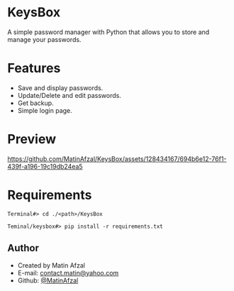 # KeysBox
A simple password manager with Python that allows you to store and manage your passwords.

# Features
* Save and display passwords.
* Update/Delete and edit passwords.
* Get backup.
* Simple login page.

# Preview


https://github.com/MatinAfzal/KeysBox/assets/128434167/694b6e12-76f1-439f-a196-19c19db24ea5

# Requirements
```
Terminal#> cd ./<path>/KeysBox

Teminal/keysbox#> pip install -r requirements.txt
```

## Author
- Created by Matin Afzal
- E-mail: contact.matin@yahoo.com
- Github: [@MatinAfzal](https://www.github.com/MatinAfzal)

